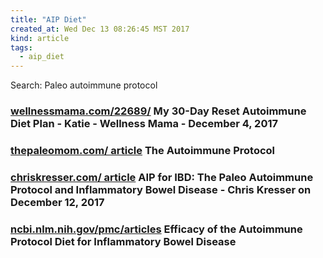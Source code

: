 ```yaml
---
title: "AIP Diet"
created_at: Wed Dec 13 08:26:45 MST 2017
kind: article
tags:
  - aip_diet
---
```


Search:
Paleo autoimmune protocol

<h3>
  <a href="https://wellnessmama.com/22689/autoimmune-diet/" target="_blank">wellnessmama.com/22689/</a>
  My 30-Day Reset Autoimmune Diet Plan - Katie - Wellness Mama - December 4, 2017
</h3>

<h3>
  <a href="https://www.thepaleomom.com/start-here/the-autoimmune-protocol/" target="_blank">thepaleomom.com/ article</a>
  The Autoimmune Protocol
</h3>

<h3>
  <a href="https://chriskresser.com/aip-for-ibd-the-paleo-autoimmune-protocol-and-inflammatory-bowel-disease/" target="_blank">chriskresser.com/ article</a>
  AIP for IBD: The Paleo Autoimmune Protocol and Inflammatory Bowel Disease - Chris Kresser on December 12, 2017
</h3>

<h3>
  <a href="https://www.ncbi.nlm.nih.gov/pmc/articles/PMC5647120/" target="_blank">ncbi.nlm.nih.gov/pmc/articles</a>
  Efficacy of the Autoimmune Protocol Diet for Inflammatory Bowel Disease
</h3>

<!--
html boilerplate
<a href="" target="_blank"></a>
<a name=""></a>
<img src="" width="400px">
<ul>
  <li></li>
</ul>
<pre>
</pre>
<p style="margin-bottom: 2em;"></p>
<hr style="border: 0; height: 3px; background: #333; background-image: linear-gradient(to right, #ccc, #333, #ccc);">
<pre><code>
</code></pre>
<math xmlns='http://www.w3.org/1998/Math/MathML' display='block'>
</math>
-->
